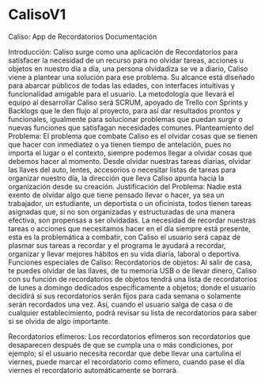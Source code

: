 # CalisoV1
Caliso: App de Recordatorios
Documentación

Introducción:
Caliso surge como una aplicación de Recordatorios para satisfacer la necesidad de un recurso para no olvidar tareas, acciones u objetos en nuestro día a día, una persona olvidadiza se ve a diario, Caliso viene a plantear una solución para ese problema.
Su alcance está diseñado para abarcar públicos de todas las edades, con interfaces intuitivas y funcionalidad amigable para el usuario.
La metodología que llevará el equipo al desarrollar Caliso será SCRUM, apoyado de Trello con Sprints y Backlogs que le den flujo al proyecto, para así dar resultados prontos y funcionales, igualmente para solucionar problemas que puedan surgir o nuevas funciones que satisfagan necesidades comunes.
Planteamiento del Problema:
El problema que combate Caliso es el olvidar cosas que se tienen que hacer con inmediatez o ya tienen tiempo de antelación, pues no importa el lugar o el contexto, siempre podemos llegar a olvidar cosas que debemos hacer al momento.
Desde olvidar nuestras tareas diarias, olvidar las llaves del auto, lentes, accesorios o necesitar listas de tareas para organizar nuestro día, la dirección que lleva Caliso apunta hacia la organización desde su creación.
Justificación del Problema:
Nadie está exento de olvidar algo que tiene pensado llevar o hacer, ya sea un trabajador, un estudiante, un deportista o un oficinista, todos tienen tareas asignadas que, si no son organizadas y estructuradas de una manera efectiva, son propensas a ser olvidadas.
La necesidad de recordar nuestras tareas o acciones que necesitamos hacer en el día siempre está presente, esta es la problemática a combatir, con Caliso el usuario será capaz de plasmar sus tareas a recordar y el programa le ayudará a recordar, organizar y llevar mejores hábitos en su vida diaria, laboral o deportiva.
Funciones especiales de Caliso:
Recordatorios de objetos: Al salir de casa, te puedes olvidar de las llaves, de tu memoria USB o de llevar dinero, Caliso con su función de recordatorios de objetos tendrá una lista de recordatorios de lunes a domingo dedicados específicamente a objetos; donde el usuario decidirá si sus recordatorios serán fijos para cada semana o solamente serán recordados una vez. Así, cuando el usuario salga de casa o de cualquier establecimiento, podrá revisar su lista de recordatorios para saber si se olvida de algo importante.
 
Recordatorios efímeros: Los recordatorios efímeros son recordatorios que desaparecen después de que se cumpla una o más condiciones, por ejemplo; si el usuario necesita recordar que debe llevar una cartulina el viernes, puede marcar el recordatorio como efímero, cuando pase el día viernes el recordatorio automáticamente se borrará.
